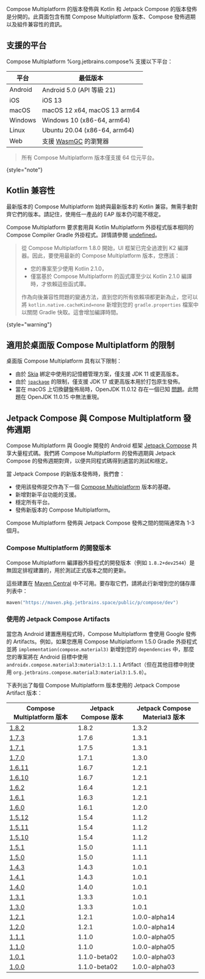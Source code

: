 [//]: # (title: 兼容性與版本)

Compose Multiplatform 的版本發佈與 Kotlin 和 Jetpack Compose 的版本發佈是分開的。此頁面包含有關 Compose Multiplatform 版本、Compose 發佈週期以及組件兼容性的資訊。

## 支援的平台

Compose Multiplatform %org.jetbrains.compose% 支援以下平台：

| 平台    | 最低版本                                                                                         |
|---------|----------------------------------------------------------------------------------------------------------|
| Android | Android 5.0 (API 等級 21)                                                                              |
| iOS     | iOS 13                                                                                                   |
| macOS   | macOS 12 x64, macOS 13 arm64                                                                             |
| Windows | Windows 10 (x86-64, arm64)                                                                               |
| Linux   | Ubuntu 20.04 (x86-64, arm64)                                                                             |
| Web     | 支援 [WasmGC](https://kotlinlang.org/docs/wasm-troubleshooting.html#browser-versions) 的瀏覽器 |

[//]: # (https://youtrack.jetbrains.com/issue/CMP-7539)

> 所有 Compose Multiplatform 版本僅支援 64 位元平台。
>
{style="note"}

## Kotlin 兼容性

最新版本的 Compose Multiplatform 始終與最新版本的 Kotlin 兼容。無需手動對齊它們的版本。請記住，使用任一產品的 EAP 版本仍可能不穩定。

Compose Multiplatform 要求套用與 Kotlin Multiplatform 外掛程式版本相同的 Compose Compiler Gradle 外掛程式。詳情請參閱 [undefined](compose-compiler.md#migrating-a-compose-multiplatform-project)。

> 從 Compose Multiplatform 1.8.0 開始，UI 框架已完全過渡到 K2 編譯器。因此，要使用最新的 Compose Multiplatform 版本，您應該：
> * 您的專案至少使用 Kotlin 2.1.0，
> * 僅當基於 Compose Multiplatform 的函式庫至少以 Kotlin 2.1.0 編譯時，才依賴這些函式庫。
>
> 作為向後兼容性問題的變通方法，直到您的所有依賴項都更新為止，您可以將 `kotlin.native.cacheKind=none` 新增到您的 `gradle.properties` 檔案中以關閉 Gradle 快取。這會增加編譯時間。
>
{style="warning"}

## 適用於桌面版 Compose Multiplatform 的限制

桌面版 Compose Multiplatform 具有以下限制：

*   由於 [Skia](https://skia.org/) 綁定中使用的記憶體管理方案，僅支援 JDK 11 或更高版本。
*   由於 [`jpackage`](https://docs.oracle.com/en/java/javase/17/docs/specs/man/jpackage.html) 的限制，僅支援 JDK 17 或更高版本用於打包原生發佈。
*   當在 macOS 上切換鍵盤佈局時，OpenJDK 11.0.12 存在一個已知 [問題](https://github.com/JetBrains/compose-multiplatform/issues/940)。此問題在 OpenJDK 11.0.15 中無法重現。

## Jetpack Compose 與 Compose Multiplatform 發佈週期

Compose Multiplatform 與 Google 開發的 Android 框架 [Jetpack Compose](https://developer.android.com/jetpack/compose) 共享大量程式碼。我們將 Compose Multiplatform 的發佈週期與 Jetpack Compose 的發佈週期對齊，以便共同程式碼得到適當的測試和穩定。

當 Jetpack Compose 的新版本發佈時，我們會：

*   使用該發佈提交作為下一個 [Compose Multiplatform](https://github.com/JetBrains/androidx) 版本的基礎。
*   新增對新平台功能的支援。
*   穩定所有平台。
*   發佈新版本的 Compose Multiplatform。

Compose Multiplatform 發佈與 Jetpack Compose 發佈之間的間隔通常為 1-3 個月。

### Compose Multiplatform 的開發版本

Compose Multiplatform 編譯器外掛程式的開發版本（例如 `1.8.2+dev2544`）是無固定排程建置的，用於測試正式版本之間的更新。

這些建置在 [Maven Central](https://central.sonatype.com/) 中不可用。要存取它們，請將此行新增到您的儲存庫列表中：

```kotlin
maven("https://maven.pkg.jetbrains.space/public/p/compose/dev")
```

### 使用的 Jetpack Compose Artifacts

當您為 Android 建置應用程式時，Compose Multiplatform 會使用 Google 發佈的 Artifacts。例如，如果您應用 Compose Multiplatform 1.5.0 Gradle 外掛程式並將 `implementation(compose.material3)` 新增到您的 `dependencies` 中，那麼您的專案將在 Android 目標中使用 `androidx.compose.material3:material3:1.1.1` Artifact（但在其他目標中則使用 `org.jetbrains.compose.material3:material3:1.5.0`）。

下表列出了每個 Compose Multiplatform 版本使用的 Jetpack Compose Artifact 版本：

| Compose Multiplatform 版本                                                      | Jetpack Compose 版本 | Jetpack Compose Material3 版本 |
|-------------------------------------------------------------------------------------|--------------------------|------------------------------------|
| [1.8.2](https://github.com/JetBrains/compose-multiplatform/releases/tag/v1.8.2)   | 1.8.2                    | 1.3.2                              |
| [1.7.3](https://github.com/JetBrains/compose-multiplatform/releases/tag/v1.7.3)   | 1.7.6                    | 1.3.1                              |
| [1.7.1](https://github.com/JetBrains/compose-multiplatform/releases/tag/v1.7.1)   | 1.7.5                    | 1.3.1                              |
| [1.7.0](https://github.com/JetBrains/compose-multiplatform/releases/tag/v1.7.0)   | 1.7.1                    | 1.3.0                              |
| [1.6.11](https://github.com/JetBrains/compose-multiplatform/releases/tag/v1.6.11) | 1.6.7                    | 1.2.1                              |
| [1.6.10](https://github.com/JetBrains/compose-multiplatform/releases/tag/v1.6.10) | 1.6.7                    | 1.2.1                              |
| [1.6.2](https://github.com/JetBrains/compose-multiplatform/releases/tag/v1.6.2)   | 1.6.4                    | 1.2.1                              |
| [1.6.1](https://github.com/JetBrains/compose-multiplatform/releases/tag/v1.6.1)   | 1.6.3                    | 1.2.1                              |
| [1.6.0](https://github.com/JetBrains/compose-multiplatform/releases/tag/v1.6.0)   | 1.6.1                    | 1.2.0                              |
| [1.5.12](https://github.com/JetBrains/compose-multiplatform/releases/tag/v1.5.12) | 1.5.4                    | 1.1.2                              |
| [1.5.11](https://github.com/JetBrains/compose-multiplatform/releases/tag/v1.5.11) | 1.5.4                    | 1.1.2                              |
| [1.5.10](https://github.com/JetBrains/compose-multiplatform/releases/tag/v1.5.10) | 1.5.4                    | 1.1.2                              |
| [1.5.1](https://github.com/JetBrains/compose-multiplatform/releases/tag/v1.5.1)   | 1.5.0                    | 1.1.1                              |
| [1.5.0](https://github.com/JetBrains/compose-multiplatform/releases/tag/v1.5.0)   | 1.5.0                    | 1.1.1                              |
| [1.4.3](https://github.com/JetBrains/compose-multiplatform/releases/tag/v1.4.3)   | 1.4.3                    | 1.0.1                              |
| [1.4.1](https://github.com/JetBrains/compose-multiplatform/releases/tag/v1.4.1)   | 1.4.3                    | 1.0.1                              |
| [1.4.0](https://github.com/JetBrains/compose-multiplatform/releases/tag/v1.4.0)   | 1.4.0                    | 1.0.1                              |
| [1.3.1](https://github.com/JetBrains/compose-multiplatform/releases/tag/v1.3.1)   | 1.3.3                    | 1.0.1                              |
| [1.3.0](https://github.com/JetBrains/compose-multiplatform/releases/tag/v1.3.0)   | 1.3.3                    | 1.0.1                              |
| [1.2.1](https://github.com/JetBrains/compose-multiplatform/releases/tag/v1.2.1)   | 1.2.1                    | 1.0.0-alpha14                      |
| [1.2.0](https://github.com/JetBrains/compose-multiplatform/releases/tag/v1.2.0)   | 1.2.1                    | 1.0.0-alpha14                      |
| [1.1.1](https://github.com/JetBrains/compose-multiplatform/releases/tag/v1.1.1)   | 1.1.0                    | 1.0.0-alpha05                      |
| [1.1.0](https://github.com/JetBrains/compose-multiplatform/releases/tag/v1.1.0)   | 1.1.0                    | 1.0.0-alpha05                      |
| [1.0.1](https://github.com/JetBrains/compose-multiplatform/releases/tag/v1.0.1)   | 1.1.0-beta02             | 1.0.0-alpha03                      |
| [1.0.0](https://github.com/JetBrains/compose-multiplatform/releases/tag/v1.0.0)   | 1.1.0-beta02             | 1.0.0-alpha03                      |